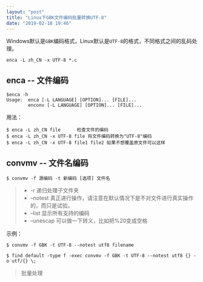 ```yaml
---
layout: "post"
title: "Linux下GBK文件编码批量转换UTF-8"
date: "2019-02-18 19:46"
---
```


Windows默认是`GBK`编码格式，Linux默认是`UTF-8`的格式，不同格式之间的乱码处理。

``` shell
enca -L zh_CN -x UTF-8 *.c
```

<!--more-->

## enca -- 文件编码

``` shell
$enca -h
Usage:  enca [-L LANGUAGE] [OPTION]... [FILE]...
        enconv [-L LANGUAGE] [OPTION]... [FILE]...
```

用法：
``` shell
$ enca -L zh_CN file      检查文件的编码
$ enca -L zh_CN -x UTF-8 file 将文件编码转换为"UTF-8"编码
$ enca -L zh_CN -x UTF-8 file1 file2 如果不想覆盖原文件可以这样
```

## convmv -- 文件名编码

``` shell
$ convmv -f 源编码 -t 新编码 [选项] 文件名
```
> - -r 递归处理子文件夹
> - –notest 真正进行操作，请注意在默认情况下是不对文件进行真实操作的，而只是试验。
> - –list 显示所有支持的编码
> - –unescap 可以做一下转义，比如把%20变成空格

示例：
``` shell
$ convmv -f GBK -t UTF-8 --notest utf8 filename
```

``` shell
$ find default -type f -exec convmv -f GBK -t UTF-8 --notest utf8 {} -o utf/{} \;
```
> 批量处理

